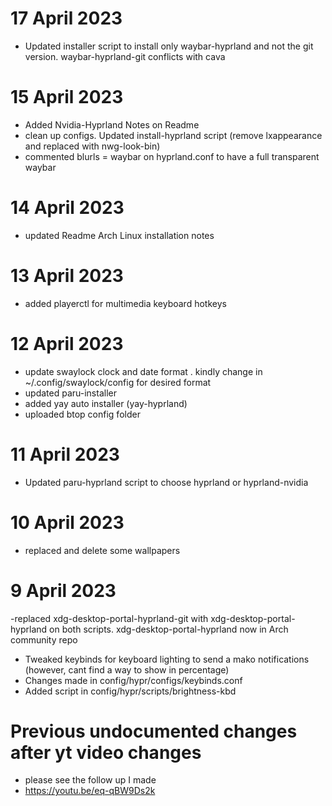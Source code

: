 # 17 April 2023
- Updated installer script to install only waybar-hyprland and not the git version. waybar-hyprland-git conflicts with cava

# 15 April 2023
- Added Nvidia-Hyprland Notes on Readme
- clean up configs. Updated install-hyprland script (remove lxappearance and replaced with nwg-look-bin)
- commented blurls = waybar on hyprland.conf to have a full transparent waybar

# 14 April 2023
- updated Readme Arch Linux installation notes

# 13 April 2023
- added playerctl for multimedia keyboard hotkeys

# 12 April 2023
- update swaylock clock and date format . kindly change in ~/.config/swaylock/config for desired format
- updated paru-installer
- added yay auto installer (yay-hyprland)
- uploaded btop config folder

# 11 April 2023
- Updated paru-hyprland script to choose hyprland or hyprland-nvidia

# 10 April 2023
- replaced and delete some wallpapers

# 9 April 2023
-replaced xdg-desktop-portal-hyprland-git with xdg-desktop-portal-hyprland on both scripts. xdg-desktop-portal-hyprland now in Arch community repo

- Tweaked keybinds for keyboard lighting to send a mako notifications (however, cant find a way to show in percentage)
- Changes made in config/hypr/configs/keybinds.conf
- Added script in config/hypr/scripts/brightness-kbd
 
# Previous undocumented changes after yt video changes
- please see the follow up I made
- https://youtu.be/eq-qBW9Ds2k
